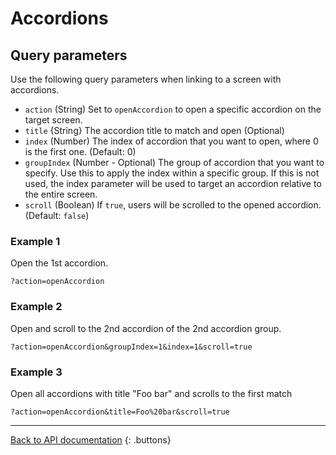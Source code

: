 # Accordions

## Query parameters

Use the following query parameters when linking to a screen with accordions.

* `action` (String) Set to `openAccordion` to open a specific accordion on the target screen.
* `title` {String} The accordion title to match and open (Optional)
* `index` (Number) The index of accordion that you want to open, where 0 is the first one. (Default: 0)
* `groupIndex` (Number - Optional) The group of accordion that you want to specify. Use this to apply the index within a specific group. If this is not used, the index parameter will be used to target an accordion relative to the entire screen.
* `scroll` (Boolean) If `true`, users will be scrolled to the opened accordion. (Default: `false`)

### Example 1

Open the 1st accordion.

```
?action=openAccordion
```

### Example 2

Open and scroll to the 2nd accordion of the 2nd accordion group.

```
?action=openAccordion&groupIndex=1&index=1&scroll=true
```

### Example 3

Open all accordions with title "Foo bar" and scrolls to the first match

```
?action=openAccordion&title=Foo%20bar&scroll=true
```

---

[Back to API documentation](../../API-Documentation.md)
{: .buttons}